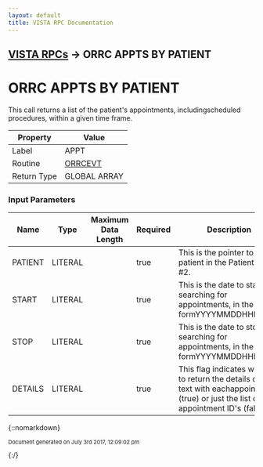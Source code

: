 ```yaml
---
layout: default
title: VISTA RPC Documentation
---
```


## [VISTA RPCs](TableOfContents) &#8594; ORRC APPTS BY PATIENT
# ORRC APPTS BY PATIENT

This call returns a list of the patient's appointments, includingscheduled procedures, within a given time frame.

Property | Value
--- | ---
Label | APPT
Routine | [ORRCEVT](http://code.osehra.org/dox/Routine_ORRCEVT_source.html)
Return Type | GLOBAL ARRAY


### Input Parameters

Name | Type | Maximum Data Length | Required | Description
--- | --- | --- | --- | ---
PATIENT | LITERAL |  | true | This is the pointer to the patient in the Patient file #2.
START | LITERAL |  | true | This is the date to start searching for appointments, in the formYYYYMMDDHHMMSS.
STOP | LITERAL |  | true | This is the date to stop searching for appointments, in the formYYYYMMDDHHMMSS.
DETAILS | LITERAL |  | true | This flag indicates whether to return the details or note text with eachappointment (true) or just the list of appointment ID&#x27;s (false).



{::nomarkdown} <br/><p style="font-size: 11px">Document generated on July 3rd 2017, 12:09:02 pm</p>{:/}